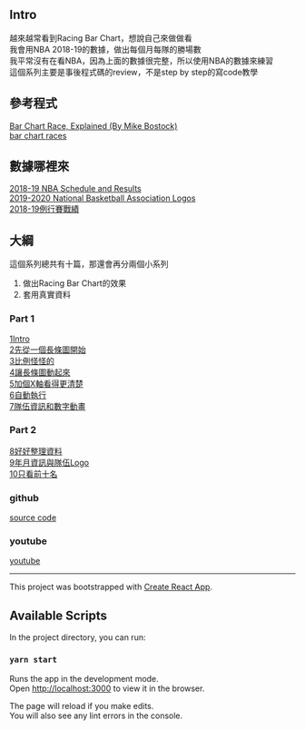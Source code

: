 
## Intro
越來越常看到Racing Bar Chart，想說自己來做做看     
我會用NBA 2018-19的數據，做出每個月每隊的勝場數     
我平常沒有在看NBA，因為上面的數據很完整，所以使用NBA的數據來練習    
這個系列主要是事後程式碼的review，不是step by step的寫code教學    


## 參考程式

[Bar Chart Race, Explained (By Mike Bostock)](https://observablehq.com/@d3/bar-chart-race-explained)    
[bar chart races](https://bl.ocks.org/jrzief/70f1f8a5d066a286da3a1e699823470f)


## 數據哪裡來

[2018-19 NBA Schedule and Results](https://www.basketball-reference.com/leagues/NBA_2019_games-october.html)    
[2019-2020 National Basketball Association Logos](http://www.sportslogos.net/teams/list_by_year/62020/2020_NBA_Logos/)    
[2018-19例行賽戰績](https://www.google.com/search?q=2018-19+nba+%E6%88%B0%E7%B8%BE&oq=2018-19+nba+&aqs=chrome.2.69i57j0l4j69i60l3.6156j0j4&sourceid=chrome&ie=UTF-8#sie=lg;/g/11f4_3sdny;3;/m/05jvx;st;fp;1;;)    

## 大綱
這個系列總共有十篇，那還會再分兩個小系列    

1. 做出Racing Bar Chart的效果
2. 套用真實資料



### Part 1
[1Intro](/series/d3js%E7%95%AB%E7%9A%84racing-bar-chart/d3js%E7%95%AB%E7%9A%84racing-bar-chart-1intro)    
[2先從一個長條圖開始](/series/d3js畫的racing-bar-chart/d3js畫的racing-bar-chart-2先從一個長條圖開始)    
[3比例怪怪的](/series/d3js畫的racing-bar-chart/d3js畫的racing-bar-chart-3比例怪怪的)    
[4讓長條圖動起來](/series/d3js%E7%95%AB%E7%9A%84racing-bar-chart/d3js%E7%95%AB%E7%9A%84racing-bar-chart-4%E8%AE%93%E9%95%B7%E6%A2%9D%E5%9C%96%E5%8B%95%E8%B5%B7%E4%BE%86)      
[5加個X軸看得更清楚](/series/d3js%E7%95%AB%E7%9A%84racing-bar-chart/d3js%E7%95%AB%E7%9A%84racing-bar-chart-5%E5%8A%A0%E5%80%8Bx%E8%BB%B8%E7%9C%8B%E5%BE%97%E6%9B%B4%E6%B8%85%E6%A5%9A)      
[6自動執行](/series/d3js%E7%95%AB%E7%9A%84racing-bar-chart/d3js%E7%95%AB%E7%9A%84racing-bar-chart-6%E8%87%AA%E5%8B%95%E5%9F%B7%E8%A1%8C)     
[7隊伍資訊和數字動畫](/series/d3js%E7%95%AB%E7%9A%84racing-bar-chart/d3js%E7%95%AB%E7%9A%84racing-bar-chart-7%E9%9A%8A%E4%BC%8D%E8%B3%87%E8%A8%8A%E5%92%8C%E6%96%87%E5%AD%97%E5%8B%95%E7%95%AB)     

### Part 2
[8好好整理資料](/series/d3js%E7%95%AB%E7%9A%84racing-bar-chart/d3js%E7%95%AB%E7%9A%84racing-bar-chart-8%E5%A5%BD%E5%A5%BD%E6%95%B4%E7%90%86%E8%B3%87%E6%96%99)    
[9年月資訊與隊伍Logo](/series/d3js%E7%95%AB%E7%9A%84racing-bar-chart/d3js%E7%95%AB%E7%9A%84racing-bar-chart-9%E5%B9%B4%E6%9C%88%E8%B3%87%E8%A8%8A%E8%88%87%E9%9A%8A%E4%BC%8Dlogo)    
[10只看前十名](/series/d3js%E7%95%AB%E7%9A%84racing-bar-chart/d3js%E7%95%AB%E7%9A%84racing-bar-chart-10%E5%8F%AA%E7%9C%8B%E5%89%8D%E5%8D%81%E5%90%8D)    


### github 

[source code](https://github.com/Yang-025/racing-bar-chart/commits/master)    

### youtube

[youtube](https://www.youtube.com/playlist?list=PLsKJIR9go2RntBKjaFtgUoDPSmd605jDn)

---

This project was bootstrapped with [Create React App](https://github.com/facebook/create-react-app).

## Available Scripts

In the project directory, you can run:

### `yarn start`

Runs the app in the development mode.<br />
Open [http://localhost:3000](http://localhost:3000) to view it in the browser.

The page will reload if you make edits.<br />
You will also see any lint errors in the console.

